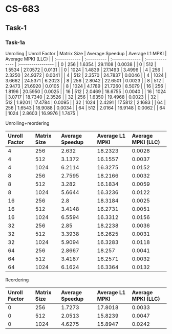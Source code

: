 # CS-683
## Task-1
### Task-1a

Unrolling 
| Unroll Factor | Matrix Size | Average Speedup | Average L1 MPKI | Average MPKI (LLC) |
| :------------ | :---------- | :-------------- | :-------------- | :----------------- |
| 0             | 256         | 1.6354          | 29.1108         | 0.0038             |
| 0             | 512         | 1.5534          | 27.0572         | 0.0131             |
| 0             | 1024        | 1.4839          | 27.1493         | 3.4996             |
| 4             | 256         | 2.3250          | 24.9372         | 0.0041             |
| 4             | 512         | 2.3570          | 24.7837         | 0.0046             |
| 4             | 1024        | 3.6662          | 24.5371         | 6.2023             |
| 8             | 256         | 2.8042          | 22.6501         | 0.0023             |
| 8             | 512         | 2.9473          | 21.6920         | 0.0105             |
| 8             | 1024        | 4.1789          | 21.7260         | 8.5079             |
| 16            | 256         | 1.8196          | 20.5950         | 0.0025             |
| 16            | 512         | 2.0469          | 18.6755         | 0.0040             |
| 16            | 1024        | 3.0717          | 18.7340         | 2.3526             |
| 32            | 256         | 1.6350          | 19.4968         | 0.0023             |
| 32            | 512         | 1.9201          | 17.4784         | 0.0095             |
| 32            | 1024        | 2.4291          | 17.5812         | 2.1683             |
| 64            | 256         | 1.6543          | 18.9088         | 0.0034             |
| 64            | 512         | 2.0164          | 16.9148         | 0.0062             |
| 64            | 1024        | 2.8603          | 16.9976         | 1.7475             |

Unrolling+reordering

| Unroll Factor | Matrix Size | Average Speedup | Average L1 MPKI | Average MPKI (LLC) |
| :------------ | :---------- | :-------------- | :-------------- | :----------------- |
| 4             | 256         | 2.632           | 18.2323         | 0.0028             |
| 4             | 512         | 3.1372          | 16.1557         | 0.0037             |
| 4             | 1024        | 6.2114          | 16.3275         | 0.0152             |
| 8             | 256         | 2.7595          | 18.2166         | 0.0032             |
| 8             | 512         | 3.282           | 16.1834         | 0.0059             |
| 8             | 1024        | 5.6644          | 16.3236         | 0.0122             |
| 16            | 256         | 2.8             | 18.3184         | 0.0025             |
| 16            | 512         | 3.4148          | 16.2731         | 0.0051             |
| 16            | 1024        | 6.5594          | 16.3312         | 0.0156             |
| 32            | 256         | 2.85            | 18.2238         | 0.0036             |
| 32            | 512         | 3.3938          | 16.2625         | 0.0031             |
| 32            | 1024        | 5.9094          | 16.3283         | 0.0118             |
| 64            | 256         | 2.8667          | 18.257          | 0.0041             |
| 64            | 512         | 3.4187          | 16.2571         | 0.0032             |
| 64            | 1024        | 6.1624          | 16.3364         | 0.0132             |

Reordering

| Unroll Factor | Matrix Size | Average Speedup | Average L1 MPKI | Average MPKI (LLC) |
| :------------ | :---------- | :-------------- | :-------------- | :----------------- |
| 0             | 256         | 1.7273          | 17.8018         | 0.0033             |
| 0             | 512         | 2.0513          | 15.8239         | 0.0047             |
| 0             | 1024        | 4.6275          | 15.8947         | 0.0242             |
